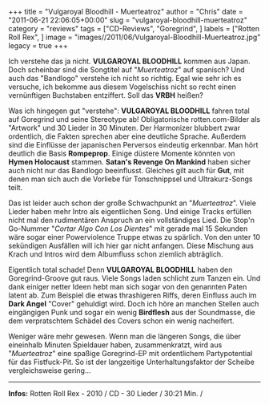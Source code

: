 +++
title = "Vulgaroyal Bloodhill - Muerteatroz"
author = "Chris"
date = "2011-06-21 22:06:05+00:00"
slug = "vulgaroyal-bloodhill-muerteatroz"
category = "reviews"
tags = ["CD-Reviews", "Goregrind", ]
labels = ["Rotten Roll Rex", ]
image = "images//2011/06/Vulgaroyal-Bloodhill-Muerteatroz.jpg"
legacy = true
+++

Ich verstehe das ja nicht. **VULGAROYAL BLOODHILL** kommen aus Japan. Doch scheinbar sind die Songtitel auf "_Muerteatroz_" auf spanisch? Und auch das "Bandlogo" verstehe ich nicht so richtig. Egal wie sehr ich es versuche, ich bekomme aus diesem Vogelschiss nicht so recht einen vernünftigen Buchstaben entziffert. Soll das **VRBH** heißen?

Was ich hingegen gut "verstehe": **VULGAROYAL BLOODHILL** fahren total auf Goregrind und seine Stereotype ab! Obligatorische rotten.com-Bilder als "Artwork" und 30 Lieder in 30 Minuten. Der Harmonizer blubbert zwar ordentlich, die Fakten sprechen aber eine deutliche Sprache.
Außerdem sind die Einflüsse der japanischen Perversos eindeutig erkennbar. Man hört deutlich die Basis **Rompeprop**. Einige düstere Momente könnten von **Hymen Holocaust** stammen. **Satan's Revenge On Mankind** haben sicher auch nicht nur das Bandlogo beeinflusst. Gleiches gilt auch für **Gut**, mit denen man sich auch die Vorliebe für Tonschnippsel und Ultrakurz-Songs teilt.

Das ist leider auch schon der große Schwachpunkt an "_Muerteatroz_". Viele Lieder haben mehr Intro als eigentlichen Song. Und einige Tracks erfüllen nicht mal den rudimentären Anspruch an ein vollständiges Lied. Die Stop'n Go-Nummer "_Cortar Algo Con Los Dientes_" mit gerade mal 15 Sekunden wäre sogar einer Powerviolence Truppe etwas zu spärlich. Von den unter 10 sekündigen Ausfällen will ich hier gar nicht anfangen. Diese Mischung aus Krach und Intros wird dem Albumfluss schon ziemlich abträglich.

Eigentlich total schade! Denn **VULGAROYAL BLOODHILL** haben den Goregrind-Groove gut raus. Viele Songs laden schlicht zum Tanzen ein. Und dank einiger netter Ideen hebt man sich sogar von den genannten Paten latent ab. Zum Beispiel die etwas thrashigeren Riffs, deren Einfluss auch im **Dark Angel** "Cover" gehuldigt wird. Doch ich höre an manchen Stellen auch eingängigen Punk und sogar ein wenig **Birdflesh** aus der Soundmasse, die dem verpratschtem Schädel des Covers schon ein wenig nacheifert.

Weniger wäre mehr gewesen. Wenn man die längeren Songs, die über eineinhalb Minuten Spieldauer haben, zusammenkratzt, wird aus "_Muerteatroz_" eine spaßige Goregrind-EP mit ordentlichem Partypotential für das Fistfuck-Pit. So ist der langzeitige Unterhaltungsfaktor der Scheibe vergleichsweise gering...





---
**Infos:**
Rotten Roll Rex - 2010 / 
CD - 30 Lieder / 30:21 Min. / 
